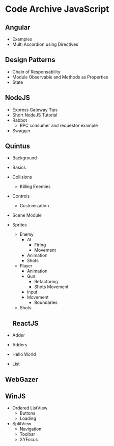 # Code Archive JavaScript

## Angular

* Examples
* Multi Accordion using Directives

## Design Patterns

* Chain of Responsability
* Module Observable and Methods as Properties
* State

## NodeJS

* Express Gateway Tips
* Short NodeJS Tutorial
* Rabbot
  * RPC consumer and requestor example
* Swagger

## Quintus

* Background
* Basics
* Collisions
  * Killing Enemies
* Controls
  * Customization
* Scene Module
* Sprites
  * Enemy
    * AI
      * Firing
      * Movement
    * Animation
    * Shots
  * Player
    * Animation
    * Gun
      * Refactoring
      * Shots Movement
    * Input
    * Movement
      * Boundaries
  * Shots

  ## ReactJS
    
* Adder
* Adders
* Hello World
* List

## WebGazer

## WinJS

* Ordered ListView
  * Buttons
  * Loading
* SplitView
  * Navigation
  * Toolbar
  * XYFocus